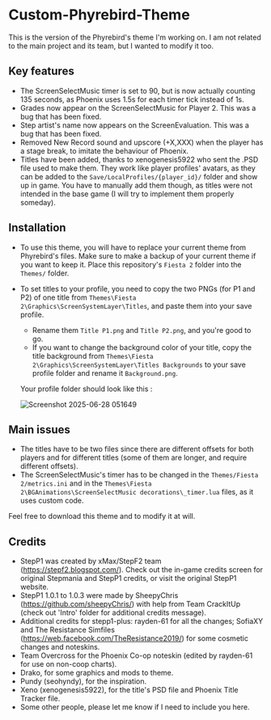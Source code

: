 # Custom-Phyrebird-Theme

This is the version of the Phyrebird's theme I'm working on. I am not related to the main project and its team, but I wanted to modify it too.

## Key features
- The ScreenSelectMusic timer is set to 90, but is now actually counting 135 seconds, as Phoenix uses 1.5s for each timer tick instead of 1s.
- Grades now appear on the ScreenSelectMusic for Player 2. This was a bug that has been fixed.
- Step artist's name now appears on the ScreenEvaluation. This was a bug that has been fixed.
- Removed New Record sound and upscore (+X,XXX) when the player has a stage break, to imitate the behaviour of Phoenix.
- Titles have been added, thanks to xenogenesis5922 who sent the .PSD file used to make them. They work like player profiles' avatars, as they can be added to the `Save/LocalProfiles/{player_id}/` folder and show up in game. You have to manually add them though, as titles were not intended in the base game (I will try to implement them properly someday).

## Installation
- To use this theme, you will have to replace your current theme from Phyrebird's files. Make sure to make a backup of your current theme if you want to keep it. Place this repository's `Fiesta 2` folder into the `Themes/` folder.
  
- To set titles to your profile, you need to copy the two PNGs (for P1 and P2) of one title from `Themes\Fiesta 2\Graphics\ScreenSystemLayer\Titles`, and paste them into your save profile.
  -  Rename them `Title P1.png` and `Title P2.png`, and you're good to go.
  -  If you want to change the background color of your title, copy the title background from `Themes\Fiesta 2\Graphics\ScreenSystemLayer\Titles Backgrounds` to your save profile folder and rename it `Background.png`.

  Your profile folder should look like this :
  
  ![Screenshot 2025-06-28 051649](https://github.com/user-attachments/assets/1b636cea-2553-4148-8c43-f3dc336e0df3)

## Main issues
- The titles have to be two files since there are different offsets for both players and for different titles (some of them are longer, and require different offsets).
- The ScreenSelectMusic's timer has to be changed in the `Themes/Fiesta 2/metrics.ini` and in the `Themes\Fiesta 2\BGAnimations\ScreenSelectMusic decorations\_timer.lua` files, as it uses custom code.

Feel free to download this theme and to modify it at will.

## Credits
- StepP1 was created by xMax/StepF2 team (https://stepf2.blogspot.com/). Check out the in-game credits screen for original Stepmania and StepP1 credits, or visit the original StepP1 website.
- StepP1 1.0.1 to 1.0.3 were made by SheepyChris (https://github.com/sheepyChris/) with help from Team CrackItUp (check out 'Intro' folder for additional credits message).
- Additional credits for stepp1-plus: rayden-61 for all the changes; SofiaXY and The Resistance Simfiles (https://web.facebook.com/TheResistance2019/) for some cosmetic changes and noteskins.
- Team Overcross for the Phoenix Co-op noteskin (edited by rayden-61 for use on non-coop charts).
- Drako, for some graphics and mods to theme.
- Pundy (seohyndy), for the inspiration.
- Xeno (xenogenesis5922), for the title's PSD file and Phoenix Title Tracker file.
- Some other people, please let me know if I need to include you here.
